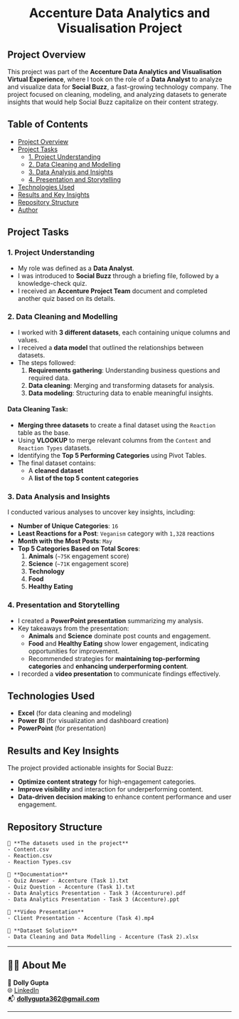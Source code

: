 <h1 align="center"> Accenture Data Analytics and Visualisation Project </h1>

## Project Overview
This project was part of the **Accenture Data Analytics and Visualisation Virtual Experience**, where I took on the role of a **Data Analyst** to analyze and visualize data for **Social Buzz**, a fast-growing technology company. The project focused on cleaning, modeling, and analyzing datasets to generate insights that would help Social Buzz capitalize on their content strategy.

## Table of Contents
- [Project Overview](#project-overview)
- [Project Tasks](#project-tasks)
  - [1. Project Understanding](#1-project-understanding)
  - [2. Data Cleaning and Modelling](#2-data-cleaning-and-modelling)
  - [3. Data Analysis and Insights](#3-data-analysis-and-insights)
  - [4. Presentation and Storytelling](#4-presentation-and-storytelling)
- [Technologies Used](#technologies-used)
- [Results and Key Insights](#results-and-key-insights)
- [Repository Structure](#repository-structure)
- [Author](#author)

## Project Tasks

### 1. Project Understanding
- My role was defined as a **Data Analyst**.
- I was introduced to **Social Buzz** through a briefing file, followed by a knowledge-check quiz.
- I received an **Accenture Project Team** document and completed another quiz based on its details.

### 2. Data Cleaning and Modelling
- I worked with **3 different datasets**, each containing unique columns and values.
- I received a **data model** that outlined the relationships between datasets.
- The steps followed:
  1. **Requirements gathering**: Understanding business questions and required data.
  2. **Data cleaning**: Merging and transforming datasets for analysis.
  3. **Data modeling**: Structuring data to enable meaningful insights.

#### Data Cleaning Task:
- **Merging three datasets** to create a final dataset using the `Reaction` table as the base.
- Using **VLOOKUP** to merge relevant columns from the `Content` and `Reaction Types` datasets.
- Identifying the **Top 5 Performing Categories** using Pivot Tables.
- The final dataset contains:
  - A **cleaned dataset**
  - A **list of the top 5 content categories**

### 3. Data Analysis and Insights

I conducted various analyses to uncover key insights, including:

- **Number of Unique Categories**: `16`
- **Least Reactions for a Post**: `Veganism` category with `1,328` reactions
- **Month with the Most Posts**: `May`
- **Top 5 Categories Based on Total Scores**:
  1. **Animals** (`~75K` engagement score)
  2. **Science** (`~71K` engagement score)
  3. **Technology**
  4. **Food**
  5. **Healthy Eating**

### 4. Presentation and Storytelling
- I created a **PowerPoint presentation** summarizing my analysis.
- Key takeaways from the presentation:
  - **Animals** and **Science** dominate post counts and engagement.
  - **Food** and **Healthy Eating** show lower engagement, indicating opportunities for improvement.
  - Recommended strategies for **maintaining top-performing categories** and **enhancing underperforming content**.
- I recorded a **video presentation** to communicate findings effectively.

## Technologies Used
- **Excel** (for data cleaning and modeling)
- **Power BI** (for visualization and dashboard creation)
- **PowerPoint** (for presentation)

## Results and Key Insights
The project provided actionable insights for Social Buzz:
- **Optimize content strategy** for high-engagement categories.
- **Improve visibility** and interaction for underperforming content.
- **Data-driven decision making** to enhance content performance and user engagement.

## Repository Structure
```
📌 **The datasets used in the project**
- Content.csv
- Reaction.csv
- Reaction Types.csv

📌 **Documentation**
- Quiz Answer - Accenture (Task 1).txt
- Quiz Question - Accenture (Task 1).txt
- Data Analytics Presentation - Task 3 (Accenturure).pdf
- Data Analytics Presentation - Task 3 (Accenture).ppt

📌 **Video Presentation**
- Client Presentation - Accenture (Task 4).mp4

📌 **Dataset Solution**
- Data Cleaning and Data Modelling - Accenture (Task 2).xlsx
```

---

## 🙋‍♂️ About Me

👤 **Dolly Gupta**  
🌐 [LinkedIn](https://www.linkedin.com/in/dolly-gupta-3b54b8229)  
📬 **dollygupta362@gmail.com**

---
